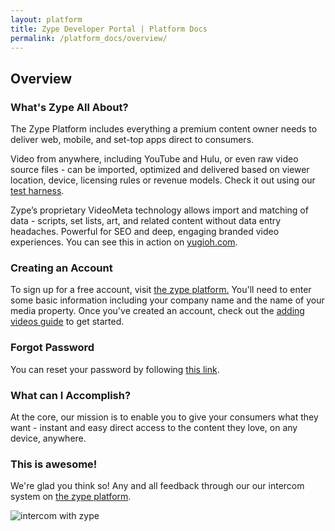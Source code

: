 ```yaml
---
layout: platform
title: Zype Developer Portal | Platform Docs
permalink: /platform_docs/overview/
---
```

## Overview

### What's Zype All About?

The Zype Platform includes everything a premium content owner needs to deliver web, mobile, and set-top apps direct to consumers.

Video from anywhere, including YouTube and Hulu, or even raw video source files - can be imported, optimized and delivered based on viewer location, device, licensing rules or revenue models. Check it out using our [test harness](http://demo.zype.com/test_harness).

Zype’s proprietary VideoMeta technology allows import and matching of data - scripts, set lists, art, and related content without data entry headaches.  Powerful for SEO and deep, engaging branded video experiences. You can see this in action on [yugioh.com](http://www.yugioh.com).

### Creating an Account

To sign up for a free account, visit [the zype platform.](https://admin.zype.com/) You'll need to enter some basic information including your company name and the name of your media property. Once you've created an account, check out the [adding videos guide](https://admin.zype.com/) to get started.

### Forgot Password

You can reset your password by following [this link](https://admin.zype.com/auth/password/new).

### What can I Accomplish?

At the core, our mission is to enable you to give your consumers what they want - instant and easy direct access to the content they love, on any device, anywhere.

### This is awesome!

We're glad you think so! Any and all feedback through our our intercom system on [the zype platform](https://admin.zype.com/).

![intercom with zype]({{site.url}}assets/dash.png)
